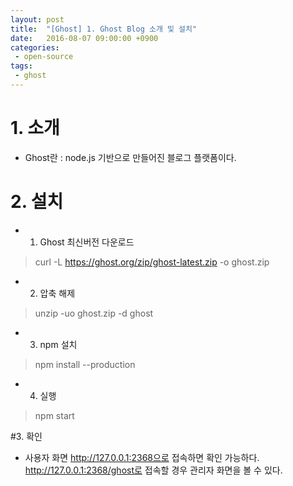```yaml
---
layout: post
title:  "[Ghost] 1. Ghost Blog 소개 및 설치"
date:   2016-08-07 09:00:00 +0900
categories:
 - open-source
tags: 
 - ghost
---
```


# 1. 소개 
- Ghost란 : node.js 기반으로 만들어진 블로그 플랫폼이다.

# 2. 설치
- 1) Ghost 최신버전 다운로드

> curl -L https://ghost.org/zip/ghost-latest.zip -o ghost.zip

- 2) 압축 해제

> unzip -uo ghost.zip -d ghost

- 3) npm 설치

> npm install --production

- 4) 실행
> npm start

#3. 확인
- 사용자 화면 http://127.0.0.1:2368으로 접속하면 확인 가능하다. http://127.0.0.1:2368/ghost로 접속할 경우 관리자 화면을 볼 수 있다.

